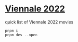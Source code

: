 # [Viennale 2022](https://viennale2022.vercel.app/)
quick list of Viennale 2022 movies

```
pnpm i
pnpm dev --open
```
